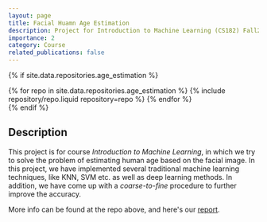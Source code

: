 ```yaml
---
layout: page
title: Facial Huamn Age Estimation
description: Project for Introduction to Machine Learning (CS182) Fall23 ShanghaiTech.
importance: 2
category: Course
related_publications: false
---
```


{% if site.data.repositories.age_estimation %}

<div class="repositories d-flex flex-wrap flex-md-row flex-column justify-content-between align-items-center">
  {% for repo in site.data.repositories.age_estimation %}
    {% include repository/repo.liquid repository=repo %}
  {% endfor %}
</div>
{% endif %}

<p></p>

## Description

This project is for course *Introduction to Machine Learning*, in which we try to solve the problem of estimating human age based on the facial image. In this project, we have implemented several traditional machine learning techniques, like KNN, SVM etc. as well as deep learning methods. In addition, we have come up with a *coarse-to-fine* procedure to further improve the accuracy.

More info can be found at the repo above, and here's our [report](https://github.com/xiaojxkevin/age_estimation/blob/master/iml_final_report.pdf).
